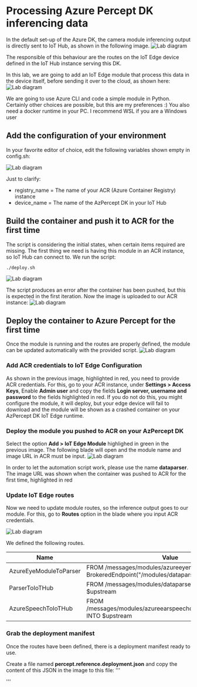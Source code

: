 
# Processing Azure Percept DK inferencing data
In the default set-up of the Azure DK, the camera module inferencing output is directly sent to IoT Hub, as shown in the following image.
![Lab diagram](images/lab_1.jpg "Header Image")

The responsible of this behaviour are the routes on the IoT Edge device defined in the IoT Hub instance serving this DK.

In this lab, we are going to add an IoT Edge module that process this data in the device itself, before sending it over to the cloud, as shown here:
![Lab diagram](images/lab_3.jpg "Header Image")

We are going to use Azure CLI and code a simple module in Python. Certainly other choices are possible, but this are my preferences :)
You also need a docker runtime in your PC. I recommend WSL if you are a Windows user

## Add the configuration of your environment
In your favorite editor of choice, edit the following variables shown empty in config.sh:

![Lab diagram](images/lab_4.jpg "Header Image")

Just to clarify:
- registry_name = The name of your ACR (Azure Container Registry) instance
- device_name = The name of the AzPercept DK in your IoT Hub

## Build the container and push it to ACR for the first time
The script is considering the initial states, when certain items required are missing. The first thing we need is having this module in an ACR instance, so IoT Hub can connect to.
We run the script:
```
./deploy.sh
```
![Lab diagram](images/lab_5.jpg "Header Image")

The script produces an error after the container has been pushed, but this is expected in the first iteration. Now the image is uploaded to our ACR instance:
![Lab diagram](images/lab_6.jpg "Header Image")

## Deploy the container to Azure Percept for the first time
Once the module is running and the routes are properly defined, the module can be updated automatically with the provided script.
![Lab diagram](images/lab_7.jpg "Header Image")

### Add ACR credentials to IoT Edge Configuration
As shown in the previous image, highlighted in red, you need to provide ACR credentials. For this, go to your ACR instance, under **Settings > Access Keys**, Enable **Admin user** and copy the fields **Login server, username and password** to the fields highlighted in red. If you do not do this, you might configure the module, it will deploy, but your edge device will fail to download and the module will be shown as a crashed container on your AzPercept DK IoT Edge runtime.

### Deploy the module you pushed to ACR on your AzPercept DK
Select the option **Add > IoT Edge Module** highlighed in green in the previous image. The following blade will open and the module name and image URL in ACR must be input.
![Lab diagram](images/lab_8.jpg "Header Image")

In order to let the automation script work, please use the name **dataparser**. The image URL was shown when the container was pushed to ACR for the first time, highlighted in red

### Update IoT Edge routes
Now we need to update module routes, so the inference output goes to our module. For this, go to **Routes** option in the blade where you input ACR credentials.

![Lab diagram](images/lab_9.jpg "Header Image")

We defined the following routes.

| Name  | Value |
| ------------- | ------------- |
| AzureEyeModuleToParser  | FROM /messages/modules/azureeyemodule/outputs/* INTO BrokeredEndpoint("/modules/dataparser/inputs/input2")  |
| ParserToIoTHub  | FROM /messages/modules/dataparser/outputs/* INTO $upstream  |
| AzureSpeechToIoTHub  | FROM /messages/modules/azureearspeechclientmodule/outputs/* INTO $upstream  |

### Grab the deployment manifest
Once the routes have been defined, there is a deployment manifest ready to use. 

Create a file named **percept.reference.deployment.json** and copy the content of this JSON in the image to this file:
'''

'''
